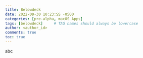 ```yaml
---
title: Belowdeck
date: 2022-09-30 10:23:SS -0500
categories: [pre-alpha, macOS Apps]
tags: [belowdeck]     # TAG names should always be lowercase
author: <author_id>
comments: true
toc: true
---
```


abc
